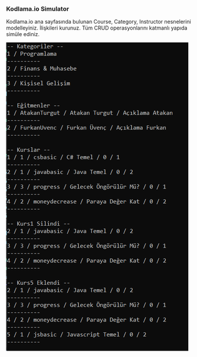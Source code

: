 ### Kodlama.io Simulator
Kodlama.io ana sayfasında bulunan Course, Category, Instructor nesnelerini modelleyiniz. İlişkileri kurunuz. 
Tüm CRUD operasyonlarını katmanlı yapıda simüle ediniz.

![](KodlamaioSimulator.PNG)